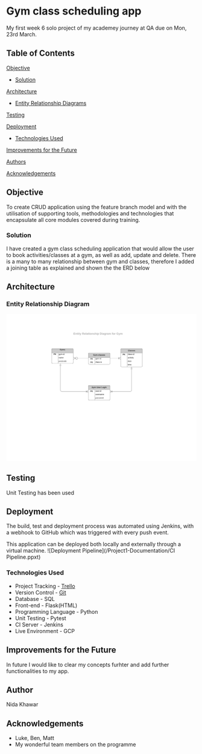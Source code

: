# Gym class scheduling app

My first week 6 solo project of my academey journey at QA due on Mon, 23rd March.

## Table of Contents
[Objective](#objective)
   * [Solution](#solution)
   
[Architecture](#architecture)
   * [Entity Relationship Diagrams](#erd)
   
[Testing](#testing)

[Deployment](#depl)
   * [Technologies Used](#tech)

[Improvements for the Future](#improve)

[Authors](#auth)

[Acknowledgements](#ack)


<a name="objective"></a>
## Objective

To create CRUD application using the feature branch model and with the utilisation of supporting tools, methodologies and technologies that encapsulate all core modules covered during training.


<a name="solution"></a>
### Solution

I have created a gym class scheduling application that would allow the user to book activities/classes at a gym, as well as add, update and delete.
There is a many to many relationship between gym and classes, therefore I added a joining table as explained and shown the the ERD below

<a name="architecture"></a>
## Architecture
<a name="erd"></a>
### Entity Relationship Diagram
![ERD](/Project1-Documentation/gym-erd.jpeg)

<a name="testing"></a>
## Testing
Unit Testing has been used

<a name="depl"></a>
## Deployment

The build, test and deployment process was automated using Jenkins, with a webhook to GitHub which was triggered with every push event.

This application can be deployed both locally and externally through a virtual machine.
![Deployment Pipeline](/Project1-Documentation/CI Pipeline.ppxt)
<a name="tech"></a>
### Technologies Used

* Project Tracking - [Trello](https://trello.com/b/M97Vmn5V/devops-project)
* Version Control - [Git](https://github.com/nidakhawar/gym-schedule)
* Database - SQL
* Front-end - Flask(HTML)
* Programming Language - Python
* Unit Testing - Pytest
* CI Server - Jenkins 
* Live Environment - GCP

<a name="improve"></a>
## Improvements for the Future

In future I would like to clear my concepts furhter and add further functionalities to my app. 

<a name="auth"></a>
## Author

Nida Khawar

<a name="ack"></a>
## Acknowledgements

* Luke, Ben, Matt
* My wonderful team members on the programme
